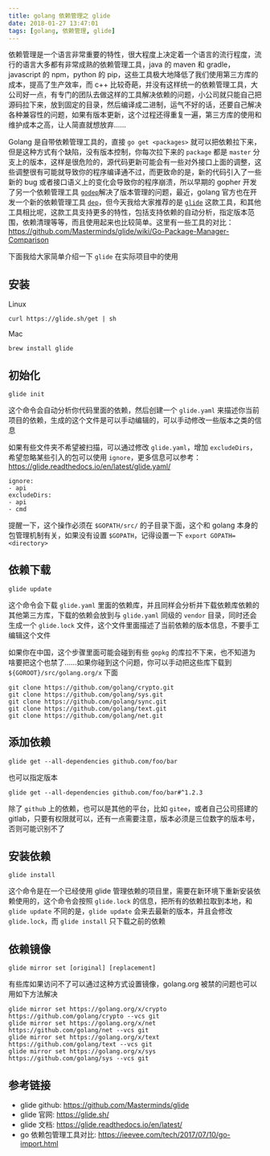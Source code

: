 ```yaml
---
title: golang 依赖管理之 glide
date: 2018-01-27 13:47:01
tags: [golang, 依赖管理, glide]
---
```


依赖管理是一个语言非常重要的特性，很大程度上决定着一个语言的流行程度，流行的语言大多都有非常成熟的依赖管理工具，java 的 maven 和 gradle，javascript 的 npm，python 的 pip，这些工具极大地降低了我们使用第三方库的成本，提高了生产效率，而 c++ 比较奇葩，并没有这样统一的依赖管理工具，大公司好一点，有专门的团队去做这样的工具解决依赖的问题，小公司就只能自己把源码拉下来，放到固定的目录，然后编译成二进制，运气不好的话，还要自己解决各种兼容性的问题，如果有版本更新，这个过程还得重复一遍，第三方库的使用和维护成本之高，让人简直就想放弃……

Golang 是自带依赖管理工具的，直接 `go get <packages>` 就可以把依赖拉下来，但是这种方式有个缺陷，没有版本控制，你每次拉下来的 `package` 都是 `master` 分支上的版本，这样是很危险的，源代码更新可能会有一些对外接口上面的调整，这些调整很有可能就导致你的程序编译通不过，而更致命的是，新的代码引入了一些新的 bug 或者接口语义上的变化会导致你的程序崩溃，所以早期的 gopher 开发了另一个依赖管理工具 [`godep`](https://github.com/tools/godep)解决了版本管理的问题，最近，golang 官方也在开发一个新的依赖管理工具 [`dep`](https://github.com/golang/dep)，但今天我给大家推荐的是 [`glide`](https://github.com/Masterminds/glide) 这款工具，和其他工具相比呢，这款工具支持更多的特性，包括支持依赖的自动分析，指定版本范围，依赖清理等等，而且使用起来也比较简单。这里有一些工具的对比：<https://github.com/Masterminds/glide/wiki/Go-Package-Manager-Comparison>

下面我给大家简单介绍一下 `glide` 在实际项目中的使用


## 安装

Linux

```
curl https://glide.sh/get | sh
```

Mac

```
brew install glide
```

## 初始化

```
glide init
```

这个命令会自动分析你代码里面的依赖，然后创建一个 `glide.yaml` 来描述你当前项目的依赖，生成的这个文件是可以手动编辑的，可以手动修改一些版本之类的信息

如果有些文件夹不希望被扫描，可以通过修改 `glide.yaml`，增加 `excludeDirs`，希望忽略某些引入的包可以使用 `ignore`，更多信息可以参考：<https://glide.readthedocs.io/en/latest/glide.yaml/>

```
ignore:
- api
excludeDirs:
- api
- cmd
```

提醒一下，这个操作必须在 `$GOPATH/src/` 的子目录下面，这个和 golang 本身的包管理机制有关，如果没有设置 `$GOPATH`，记得设置一下 `export GOPATH=<directory>`

## 依赖下载

```
glide update
```

这个命令会下载 `glide.yaml` 里面的依赖库，并且同样会分析并下载依赖库依赖的其他第三方库，下载的依赖会放到与 `glide.yaml` 同级的 `vendor` 目录，同时还会生成一个 `glide.lock` 文件，这个文件里面描述了当前依赖的版本信息，不要手工编辑这个文件

如果你在中国，这个步骤里面可能会碰到有些 `gopkg` 的库拉不下来，也不知道为啥要把这个也禁了……如果你碰到这个问题，你可以手动把这些库下载到 `${GOROOT}/src/golang.org/x` 下面

```
git clone https://github.com/golang/crypto.git
git clone https://github.com/golang/sys.git
git clone https://github.com/golang/sync.git
git clone https://github.com/golang/text.git
git clone https://github.com/golang/net.git
```

## 添加依赖

```
glide get --all-dependencies github.com/foo/bar
```

也可以指定版本

```
glide get --all-dependencies github.com/foo/bar#^1.2.3
```

除了 `github` 上的依赖，也可以是其他的平台，比如 `gitee`，或者自己公司搭建的 gitlab，只要有权限就可以，还有一点需要注意，版本必须是三位数字的版本号，否则可能识别不了

## 安装依赖

```
glide install
```

这个命令是在一个已经使用 glide 管理依赖的项目里，需要在新环境下重新安装依赖使用的，这个命令会按照 `glide.lock` 的信息，把所有的依赖拉取到本地，和 `glide update` 不同的是，`glide update` 会来去最新的版本，并且会修改 `glide.lock`，而 `glide install` 只下载之前的依赖

## 依赖镜像

```
glide mirror set [original] [replacement]
```

有些库如果访问不了可以通过这种方式设置镜像，golang.org 被禁的问题也可以用如下方法解决

```
glide mirror set https://golang.org/x/crypto https://github.com/golang/crypto --vcs git
glide mirror set https://golang.org/x/net https://github.com/golang/net --vcs git
glide mirror set https://golang.org/x/text https://github.com/golang/text --vcs git
glide mirror set https://golang.org/x/sys https://github.com/golang/sys --vcs git
```

## 参考链接

- glide github: <https://github.com/Masterminds/glide>
- glide 官网: <https://glide.sh/>
- glide 文档: <https://glide.readthedocs.io/en/latest/>
- go 依赖包管理工具对比: <https://ieevee.com/tech/2017/07/10/go-import.html>
